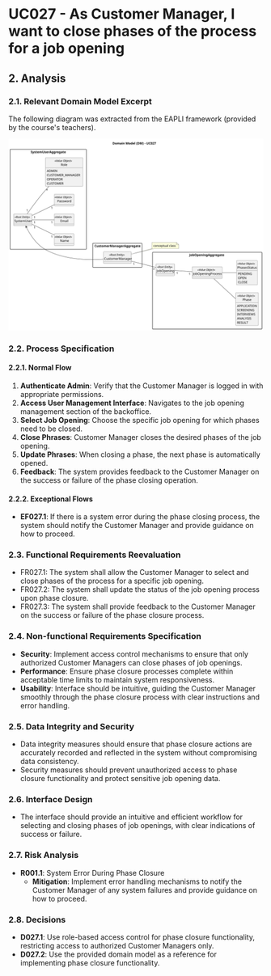 # UC027 - As Customer Manager, I want to close phases of the process for a job opening

## 2. Analysis

### 2.1. Relevant Domain Model Excerpt

The following diagram was extracted from the EAPLI framework (provided by the course's teachers).

![UC001 - Domain Model](svg/uc027-domain-model.svg)

### 2.2. Process Specification

#### 2.2.1. Normal Flow
1. **Authenticate Admin**: Verify that the Customer Manager is logged in with appropriate permissions.
2. **Access User Management Interface**: Navigates to the job opening management section of the backoffice.
3. **Select Job Opening**: Choose the specific job opening for which phases need to be closed.
4. **Close Phrases**: Customer Manager closes the desired phases of the job opening.
5. **Update Phrases**: When closing a phase, the next phase is automatically opened.
6. **Feedback**: The system provides feedback to the Customer Manager on the success or failure of the phase closing operation.

#### 2.2.2. Exceptional Flows
- **EF027.1**: If there is a system error during the phase closing process, the system should notify the Customer Manager and provide guidance on how to proceed.

### 2.3. Functional Requirements Reevaluation
- FR027.1: The system shall allow the Customer Manager to select and close phases of the process for a specific job opening.
- FR027.2: The system shall update the status of the job opening process upon phase closure.
- FR027.3: The system shall provide feedback to the Customer Manager on the success or failure of the phase closure process.

### 2.4. Non-functional Requirements Specification
- **Security**: Implement access control mechanisms to ensure that only authorized Customer Managers can close phases of job openings.
- **Performance**: Ensure phase closure processes complete within acceptable time limits to maintain system responsiveness.
- **Usability**:  Interface should be intuitive, guiding the Customer Manager smoothly through the phase closure process with clear instructions and error handling.

### 2.5. Data Integrity and Security
- Data integrity measures should ensure that phase closure actions are accurately recorded and reflected in the system without compromising data consistency.
- Security measures should prevent unauthorized access to phase closure functionality and protect sensitive job opening data.

### 2.6. Interface Design
- The interface should provide an intuitive and efficient workflow for selecting and closing phases of job openings, with clear indications of success or failure.

### 2.7. Risk Analysis
- **R001.1**: System Error During Phase Closure
    - **Mitigation**: Implement error handling mechanisms to notify the Customer Manager of any system failures and provide guidance on how to proceed.

### 2.8. Decisions
- **D027.1**: Use role-based access control for phase closure functionality, restricting access to authorized Customer Managers only.
- **D027.2**: Use the provided domain model as a reference for implementing phase closure functionality.